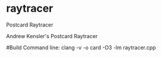 # raytracer
Postcard Raytracer

Andrew Kensler's Postcard Raytracer

#Build Command line: 
clang -v -o card -O3 -lm raytracer.cpp


